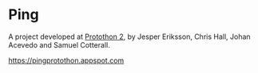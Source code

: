 # Ping

A project developed at [Protothon 2](http://protothon.com/events/webrtc/), by Jesper Eriksson, Chris Hall, Johan Acevedo and Samuel Cotterall. 

<https://pingprotothon.appspot.com>